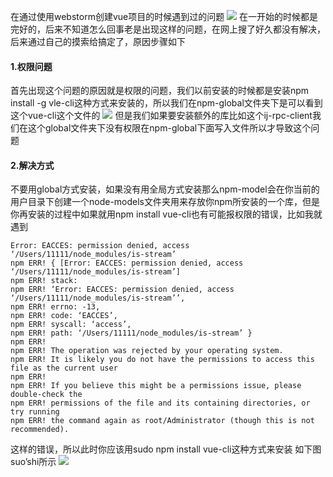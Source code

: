 在通过使用webstorm创建vue项目的时候遇到过的问题
![](https://ws3.sinaimg.cn/large/006tKfTcgy1g0iihjgug5j31760qsn1z.jpg)
在一开始的时候都是完好的，后来不知道怎么回事老是出现这样的问题，在网上搜了好久都没有解决，后来通过自己的摸索给搞定了，原因步骤如下
#### 1.权限问题
首先出现这个问题的原因就是权限的问题，我们以前安装的时候都是安装npm install -g vle-cli这种方式来安装的，所以我们在npm-global文件夹下是可以看到这个vue-cli这个文件的
![](https://ws3.sinaimg.cn/large/006tKfTcgy1g0iijbl0a9j30j606ygm3.jpg)
但是我们如果要安装额外的库比如这个ij-rpc-client我们在这个global文件夹下没有权限在npm-global下面写入文件所以才导致这个问题
#### 2.解决方式
不要用global方式安装，如果没有用全局方式安装那么npm-model会在你当前的用户目录下创建一个node-models文件夹用来存放你npm所安装的一个库，但是你再安装的过程中如果就用npm install vue-cli也有可能报权限的错误，比如我就遇到

```
Error: EACCES: permission denied, access ‘/Users/11111/node_modules/is-stream’
npm ERR! { [Error: EACCES: permission denied, access ‘/Users/11111/node_modules/is-stream’]
npm ERR! stack:
npm ERR! ‘Error: EACCES: permission denied, access ‘/Users/11111/node_modules/is-stream’’,
npm ERR! errno: -13,
npm ERR! code: ‘EACCES’,
npm ERR! syscall: ‘access’,
npm ERR! path: ‘/Users/11111/node_modules/is-stream’ }
npm ERR!
npm ERR! The operation was rejected by your operating system.
npm ERR! It is likely you do not have the permissions to access this file as the current user
npm ERR!
npm ERR! If you believe this might be a permissions issue, please double-check the
npm ERR! permissions of the file and its containing directories, or try running
npm ERR! the command again as root/Administrator (though this is not recommended).
```
这样的错误，所以此时你应该用sudo npm install vue-cli这种方式来安装
如下图suo’shi所示
![](https://ws3.sinaimg.cn/large/006tKfTcgy1g0iijsmisej30cw0dwn15.jpg)




